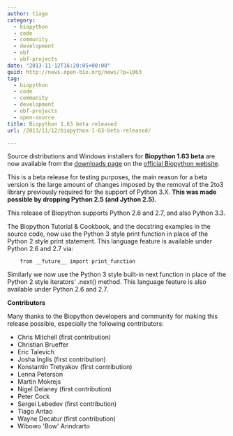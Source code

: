 ```yaml
---
author: tiago
category:
  - biopython
  - code
  - community
  - development
  - obf
  - obf-projects
date: "2013-11-12T16:20:05+00:00"
guid: http://news.open-bio.org/news/?p=1063
tag:
  - biopython
  - code
  - community
  - development
  - obf-projects
  - open-source
title: Biopython 1.63 beta released
url: /2013/11/12/biopython-1-63-beta-released/

---
```

Source distributions and Windows installers for **Biopython 1.63 beta** are now available from the [downloads page](http://biopython.org/wiki/Download "Biopython<br /><br /><br /><br /> Downloads") on the [official Biopython website](http://biopython.org/ "Biopython website").

This is a beta release for testing purposes, the main reason for a beta version is the large amount of changes imposed by the removal of the 2to3 library previously required for the support of Python 3.X. **This was made possible by dropping Python 2.5 (and Jython 2.5).**

This release of Biopython supports Python 2.6 and 2.7, and also Python 3.3.

The Biopython Tutorial & Cookbook, and the docstring examples in the source code, now use the Python 3 style print function in place of the Python 2 style print statement. This language feature is available under Python 2.6 and 2.7 via:

```
    from __future__ import print_function
```

Similarly we now use the Python 3 style built-in next function in place of the Python 2 style iterators' .next() method. This language feature is also available under Python 2.6 and 2.7.

**Contributors**

Many thanks to the Biopython developers and community for making this release possible, especially the following contributors:

- Chris Mitchell (first contribution)
- Christian Brueffer
- Eric Talevich
- Josha Inglis (first contribution)
- Konstantin Tretyakov (first contribution)
- Lenna Peterson
- Martin Mokrejs
- Nigel Delaney (first contribution)
- Peter Cock
- Sergei Lebedev (first contribution)
- Tiago Antao
- Wayne Decatur (first contribution)
- Wibowo 'Bow' Arindrarto

